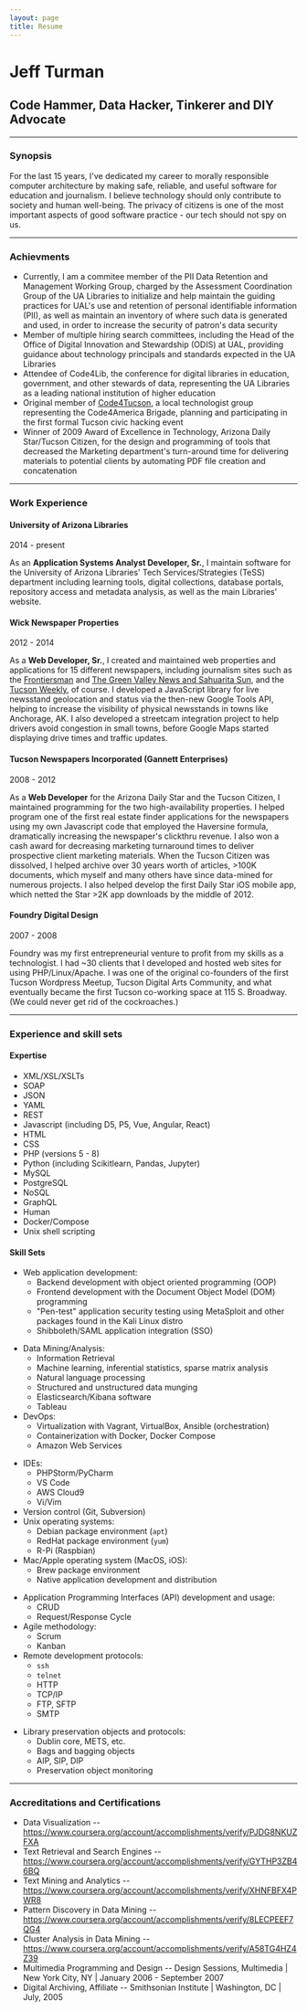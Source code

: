 ```yaml
---
layout: page
title: Resume
---
```


# Jeff Turman 
## Code Hammer, Data Hacker, Tinkerer and DIY Advocate

---

### Synopsis

For the last 15 years, I've dedicated my career to morally responsible computer architecture by making safe, reliable, and useful software for education and journalism. I believe technology should only contribute to society and human well-being. The privacy of citizens is one of the most important aspects of good software practice - our tech should not spy on us.

---

### Achievments

- Currently, I am a commitee member of the PII Data Retention and Management Working Group, charged by the Assessment Coordination Group of the UA Libraries to initialize and help maintain the guiding practices for UAL's use and retention of personal identifiable information (PII), as well as maintain an inventory of where such data is generated and used, in order to increase the security of patron's data security
- Member of multiple hiring search committees, including the Head of the Office of Digital Innovation and Stewardship (ODIS) at UAL, providing guidance about technology principals and standards expected in the UA Libraries
- Attendee of Code4Lib, the conference for digital libraries in education, government, and other stewards of data, representing the UA Libraries as a leading national institution of higher education
- Original member of [Code4Tucson](https://codefortucson.org), a local technologist group representing the Code4America Brigade, planning and participating in the first formal Tucson civic hacking event
- Winner of 2009 Award of Excellence in Technology, Arizona Daily Star/Tucson Citizen, for the design and programming of tools that decreased the Marketing department's turn-around time for delivering materials to potential clients by automating PDF file creation and concatenation
---

### Work Experience

#### University of Arizona Libraries
2014 - present

As an **Application Systems Analyst Developer, Sr.**, I maintain software for the University of Arizona Libraries' Tech Services/Strategies (TeSS) department including learning tools, digital collections, database portals, repository access and metadata analysis, as well as the main Libraries' website. 

#### Wick Newspaper Properties
2012 - 2014

As a **Web Developer, Sr.**, I created and maintained web properties and applications for 15 different newspapers, including journalism sites such as the [Frontiersman](https://www.frontiersman.com/) and [The Green Valley News and Sahuarita Sun](https://www.gvnews.com/), and the [Tucson Weekly](https://www.tucsonweekly.com/), of course. I developed a JavaScript library for live newsstand geolocation and status via the then-new Google Tools API, helping to increase the visibility of physical newsstands in towns like Anchorage, AK. I also developed a streetcam integration project to help drivers avoid congestion in small towns, before Google Maps started displaying drive times and traffic updates.

#### Tucson Newspapers Incorporated (Gannett Enterprises)
2008 - 2012

As a **Web Developer** for the Arizona Daily Star and the Tucson Citizen, I maintained programming for the two high-availability properties. I helped program one of the first real estate finder applications for the newspapers using my own Javascript code that employed the Haversine formula, dramatically increasing the newspaper's clickthru revenue. I also won a cash award for decreasing marketing turnaround times to deliver prospective client marketing materials. When the Tucson Citizen was dissolved, I helped archive over 30 years worth of articles, >100K documents, which myself and many others have since data-mined for numerous projects. I also helped develop the first Daily Star iOS mobile app, which netted the Star >2K app downloads by the middle of 2012.

#### Foundry Digital Design
2007 - 2008

Foundry was my first entrepreneurial venture to profit from my skills as a technologist. I had ~30 clients that I developed and hosted web sites for using PHP/Linux/Apache. I was one of the original co-founders of the first Tucson Wordpress Meetup, Tucson Digital Arts Community, and what eventually became the first Tucson co-working space at 115 S. Broadway. (We could never get rid of the cockroaches.)

---

### Experience and skill sets

#### Expertise
- XML/XSL/XSLTs
- SOAP
- JSON
- YAML
- REST
- Javascript (including D5, P5, Vue, Angular, React)
- HTML
- CSS
- PHP (versions 5 - 8)
- Python (including Scikitlearn, Pandas, Jupyter)
- MySQL
- PostgreSQL
- NoSQL
- GraphQL
- Human
- Docker/Compose
- Unix shell scripting

#### Skill Sets
- Web application development:
	- Backend development with object oriented programming (OOP)
	- Frontend development with the Document Object Model (DOM) programming
	- "Pen-test" application security testing using MetaSploit and other packages found in the Kali Linux distro
	- Shibboleth/SAML application integration (SSO)
* Data Mining/Analysis:
	* Information Retrieval
	* Machine learning, inferential statistics, sparse matrix analysis
	* Natural language processing
	* Structured and unstructured data munging
	* Elasticsearch/Kibana software
	* Tableau
* DevOps:
	* Virtualization with Vagrant, VirtualBox, Ansible (orchestration)
	* Containerization with Docker, Docker Compose
	* Amazon Web Services
- IDEs:
	- PHPStorm/PyCharm
	- VS Code
	- AWS Cloud9
	- Vi/Vim
- Version control (Git, Subversion)
- Unix operating systems:
	- Debian package environment (`apt`)
	- RedHat package environment (`yum`)
	- R-Pi (Raspbian)
- Mac/Apple operating system (MacOS, iOS):
	- Brew package environment
	- Native application development and distribution
* Application Programming Interfaces (API) development and usage:
	* CRUD
	* Request/Response Cycle
* Agile methodology:
	* Scrum
	* Kanban
* Remote development protocols:
	* `ssh`
	* `telnet`
	* HTTP
	* TCP/IP
	* FTP, SFTP
	- SMTP
- Library preservation objects and protocols:
	- Dublin core, METS, etc.
	- Bags and bagging objects
	- AIP, SIP, DIP
	- Preservation object monitoring

---

### Accreditations and Certifications

* Data Visualization -- https://www.coursera.org/account/accomplishments/verify/PJDG8NKUZFXA
* Text Retrieval and Search Engines -- https://www.coursera.org/account/accomplishments/verify/GYTHP3ZB46BQ
* Text Mining and Analytics -- https://www.coursera.org/account/accomplishments/verify/XHNFBFX4PWR8
* Pattern Discovery in Data Mining -- https://www.coursera.org/account/accomplishments/verify/8LECPEEF7QG4
* Cluster Analysis in Data Mining -- https://www.coursera.org/account/accomplishments/verify/A58TG4HZ4Z39
* Multimedia Programming and Design -- Design Sessions, Multimedia | New York City, NY | January 2006 - September 2007
* Digital Archiving, Affiliate -- Smithsonian Institute | Washington, DC | July, 2005